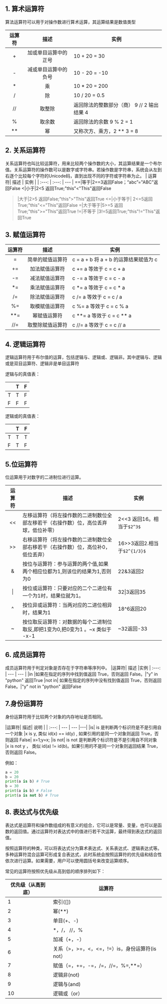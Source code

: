 ## 1. 算术运算符
算法运算符可以用于对操作数进行算术运算，其运算结果是数值类型


| 运算符| 描述 | 实例 |
| :---: | :---: | --- |
| + | 加或单目运算中的正号 | 10 + 20 = 30 |
| - | 减或单目运算中的负号 | 10 - 20 = -10 |
| * | 乘 | 10 * 20 = 200 |
| / | 除 | 10 / 20 = 0.5 |
| // | 取整除 | 返回除法的整数部分（商） 9 // 2 输出结果 4 |
| % | 取余数 | 返回除法的余数 9 % 2 = 1 |
| ** | 幂 | 又称次方、乘方，2 ** 3 = 8 |

## 2. 关系运算符
关系运算符也叫比较运算符，用来比较两个操作数的大小，其运算结果是一个布尔值。关系运算符的操作数可以是数字或字符串。若操作数是字符串，系统会从左到右逐个比较每个字符的Unicode码，直到出现不同的字符或字符串为止。
| 运算符| 描述 | 实例 |
| :---: | :---: | --- |
==|等于|2==3返回False；“abc”="ABC"返回False
<|小于|2<5 返回True;"this"<"This"返回False
>|大于|2>5 返回False;"this">"This"返回True
<=|小于等于| 2<=5返回True;"this"<="This"返回False
>=|大于等于|5>=5 返回True;"this">="This"返回True
!=|不等于 |3!=5返回True;"this"!="This"返回True

## 3. 赋值运算符

|运算符|	描述|	实例
| :---: | :---: | --- |
|=	|简单的赋值运算符|	c = a + b 将 a + b 的运算结果赋值为 c|
|+=	|加法赋值运算符|	c += a 等效于 c = c + a
|-=	|减法赋值运算符|	c -= a 等效于 c = c - a
|*=	|乘法赋值运算符|	c *= a 等效于 c = c * a
|/=	|除法赋值运算符|	c /= a 等效于 c = c / a
|%=	|取模赋值运算符|	c %= a 等效于 c = c % a
|**=|幂赋值运算符|	c **= a 等效于 c = c ** a
|//=|	取整除赋值运算符|	c //= a 等效于 c = c // a

## 4. 逻辑运算符

逻辑运算符用于布尔值的运算，包括逻辑与、逻辑或、逻辑非。其中逻辑与、逻辑或是双目运算符、逻辑非是单目运算符

逻辑与的真值表：

&nbsp; | T|F
---|---|---
T | T|F
F| F|F

逻辑或的真值表：

&nbsp; | T|F
---|---|---
T | T|T
F| T|F

## 5.位运算符

位运算用于对数字的二进制位进行运算。

| 运算符| 描述 | 实例 |
| :---: | --- | --- |
<< | 左移运算符（将左操作数的二进制数位全部左移若干（右操作数）位，高位丢弃球，低位补零）|2<<3 返回16。相当于`$2^3$`
>> | 右移运算符（将左操作数的二进制数位全部右移若干（右操作数）位，高位补0，低位丢弃）|16>>3返回2.相当于`$2^{1/3}$`
&|按位与运算符：参与运算的两个值,如果两个相应位都为1,则该位的结果为1,否则为0|22&3返回2
\||按位或运算符：只要对应的二个二进位有一个为1时，结果位就为1。|32\|3返回35
^|按位异或运算符：当两对应的二进位相异时，结果为1|18^6返回20
~|按位取反运算符：对数据的每个二进制位取反,即把1变为0,把0变为1 。~x 类似于 -x-1|~32返回-33

## 6. 成员运算符
成员运算符用于判定对象是否存在于字符串等序列中。
|运算符|	描述	|实例
| :---: | --- | --- |
|in	|如果在指定的序列中找到值返回 True，否则返回 False。|"y" in "python" 返回True
|not in|	如果在指定的序列中没有找到值返回 True，否则返回 False。|"y" not in "python" 返回False

## 7.身份运算符
身份运算符用于比较两个对象的内存地址是否相同。

|运算符|	描述| 说明	|
| :---: | --- | --- |---|
|is|	is 是判断两个标识符是不是引用自一个对象	|x is y, 类似 id(x) == id(y) , 如果引用的是同一个对象则返回 True，否则返回 False| x=1;y=x; 
|is not|	is not 是判断两个标识符是不是引用自不同对象	|x is not y ， 类似 id(a) != id(b)。如果引用的不是同一个对象则返回结果 True，否则返回 False。

例如：
```python
a = 20
b = 20
print(a is b) # True
b = 30
print(a is b) # False
print(a is not b) # True
```

## 8. 表达式与优先级
表达式是运算符和操作数组成的有意义的组合，它可以是常量、变量，也可以是函数的返回值。通过运算符对表达式中的值进行若干次运算，最终得到表达式的返回值。

按照运算符的种类，可以将表达式分为算术表达式、关系表达式、逻辑表达式等。多种运算符混合运算可形成复合表达式，此时系统会按照运算符的优先级和结合性依次进行运算。如果需要，用户可以使用圆括号来改变运算顺序。

常见的运算符按照优先级从高到低的顺序排列如下：

优先级（从高到底）| 运算符
---|---
1 | 索引([])
2 | 幂(**)
3 | 单目(+、-)
4 | *，/， //，%
5 | 加减（+，-）
6 | 关系（>，>=，<，<=，!=）is，身份运算符(is not）
7 | 赋值（=，+=，-=，/=，//=，%=,**=）
8 | 逻辑非(not)
9 | 逻辑与(and)
10| 逻辑或（or）
